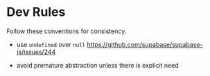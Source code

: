 # Dev Rules

Follow these conventions for consistency.

- use `undefined` over `null` https://github.com/supabase/supabase-js/issues/244

- avoid premature abstraction unless there is explicit need
